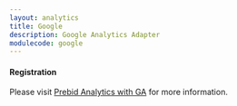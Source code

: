 ```yaml
---
layout: analytics
title: Google
description: Google Analytics Adapter
modulecode: google
---
```


#### Registration

Please visit [Prebid Analytics with GA](/overview/ga-analytics.html) for more information.
